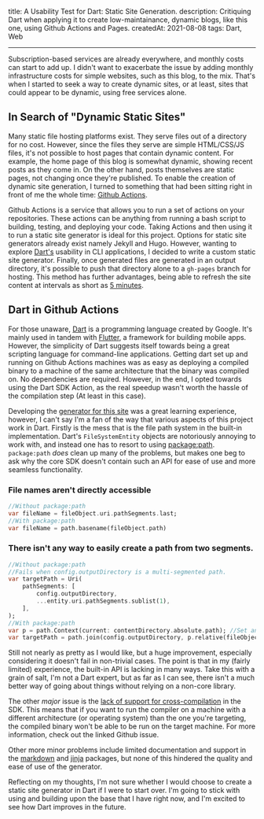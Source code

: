 
title: A Usability Test for Dart: Static Site Generation.
description: Critiquing Dart when applying it to create low-maintainance, dynamic blogs, like this one, using Github Actions and Pages.
createdAt: 2021-08-08
tags: Dart, Web

---
Subscription-based services are already everywhere, and monthly costs can start to add up. I didn't want to exacerbate the issue by adding monthly infrastructure costs for simple websites, such as this blog, to the mix. That's when I started to seek a way to create dynamic sites, or at least, sites that could appear to be dynamic, using free services alone.

## In Search of "Dynamic Static Sites"
Many static file hosting platforms exist. They serve files out of a directory for no cost. However, since the files they serve are simple HTML/CSS/JS files, it's not possible to host pages that contain dynamic content. For example, the home page of this blog is somewhat dynamic, showing recent posts as they come in. On the other hand, posts themselves are static pages, not changing once they're published. To enable the creation of dynamic site generation, I turned to something that had been sitting right in front of me the whole time: [Github Actions](https://github.com/features/actions).  

Github Actions is a service that allows you to run a set of actions on your repositories. These actions can be anything from running a bash script to building, testing, and deploying your code. Taking Actions and then using it to run a static site generator is ideal for this project. Options for static site generators already exist namely Jekyll and Hugo. However, wanting to explore [Dart's](https://www.dart.dev/) usability in CLI applications, I decided to write a custom static site generator. Finally, once generated files are generated in an output directory, it's possible to push that directory alone to a `gh-pages` branch for hosting. This method has further advantages, being able to refresh the site content at intervals as short as [5 minutes](https://docs.github.com/en/actions/reference/events-that-trigger-workflows#scheduled-events).  

## Dart in Github Actions
For those unaware, [Dart](https://www.dart.dev/) is a programming language created by Google. It's mainly used in tandem with [Flutter](https://flutter.dev/), a framework for building mobile apps. However, the simplicity of Dart suggests itself towards being a great scripting language for command-line applications. Getting dart set up and running on Github Actions machines was as easy as deploying a compiled binary to a machine of the same architecture that the binary was compiled on. No dependencies are required. However, in the end, I opted towards using the Dart SDK Action, as the real speedup wasn't worth the hassle of the compilation step (At least in this case).  

Developing the [generator for this site](https://github.com/AmitPr/blog_gen) was a great learning experience, however, I can't say I'm a fan of the way that various aspects of this project work in Dart. Firstly is the mess that is the file path system in the built-in implementation. Dart's `FileSystemEntity` objects are notoriously annoying to work with, and instead one has to resort to using [package:path](https://pub.dev/packages/path). `package:path` *does* clean up many of the problems, but makes one beg to ask why the core SDK doesn't contain such an API for ease of use and more seamless functionality.
### File names aren't directly accessible
```dart
//Without package:path
var fileName = fileObject.uri.pathSegments.last;
//With package:path
var fileName = path.basename(fileObject.path)
```
### There isn't any way to easily create a path from two segments.
```dart
//Without package:path
//Fails when config.outputDirectory is a multi-segmented path.
var targetPath = Uri(
    pathSegments: [
        config.outputDirectory,
        ...entity.uri.pathSegments.sublist(1),
    ],
);
//With package:path
var p = path.Context(current: contentDirectory.absolute.path); //Set and used earlier
var targetPath = path.join(config.outputDirectory, p.relative(fileObject.absolute.path));
```
Still not nearly as pretty as I would like, but a huge improvement, especially considering it doesn't fail in non-trivial cases. The point is that in my (fairly limited) experience, the built-in API is lacking in many ways. Take this with a grain of salt, I'm not a Dart expert, but as far as I can see, there isn't a much better way of going about things without relying on a non-core library.  

The other *major* issue is the [lack of support for cross-compilation](https://github.com/dart-lang/sdk/issues/28617) in the SDK. This means that if you want to run the compiler on a machine with a different architecture (or operating system) than the one you're targeting, the compiled binary won't be able to be run on the target machine. For more information, check out the linked Github issue.  

Other more minor problems include limited documentation and support in the [markdown](https://pub.dev/packages/markdown) and [jinja](https://pub.dev/packages/jinja) packages, but none of this hindered the quality and ease of use of the generator.  


Reflecting on my thoughts, I'm not sure whether I would choose to create a static site generator in Dart if I were to start over. I'm going to stick with using and building upon the base that I have right now, and I'm excited to see how Dart improves in the future.  
  
  